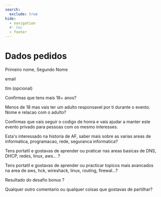 ```yaml
---
search:
  exclude: true
hide:
  - navigation
  #- toc
  - footer
---
```


# Dados pedidos

Primeiro nome, Segundo Nome

email

tlm (opcional)

Confirmas que tens mais 18+ anos?

Menos de 18 mas vais ter um adulto responsavel por ti durante o evento. Nome e relacao com o adulto?

Confirmas que vais seguir o codigo de honra e vais ajudar a manter este evento privado para pessoas com os mesmo interesses.

Esta's interessado na historia de AF, saber mais sobre as varias areas de informatica, programacao, rede, seguranca informatica?

Tens portatil e gostavas de aprender ou praticar nas areas basicas de DNS, DHCP, redes, linux, aws... ?

Tens portatil e gostavas de aprender ou practicar topicos mais avancados na area de aws, hck, wireshack, linux, routing, firewal...?

Resultado do desafio bonus ?

Qualquer outro comentario ou qualquer coisas que gostavas de partilhar?
